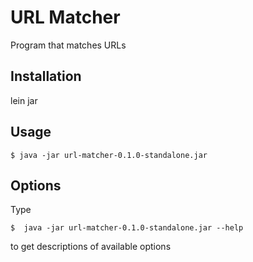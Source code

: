 # URL Matcher

Program that matches URLs

## Installation

lein jar

## Usage

    $ java -jar url-matcher-0.1.0-standalone.jar

## Options

Type

	$  java -jar url-matcher-0.1.0-standalone.jar --help 
    
to get descriptions of available options